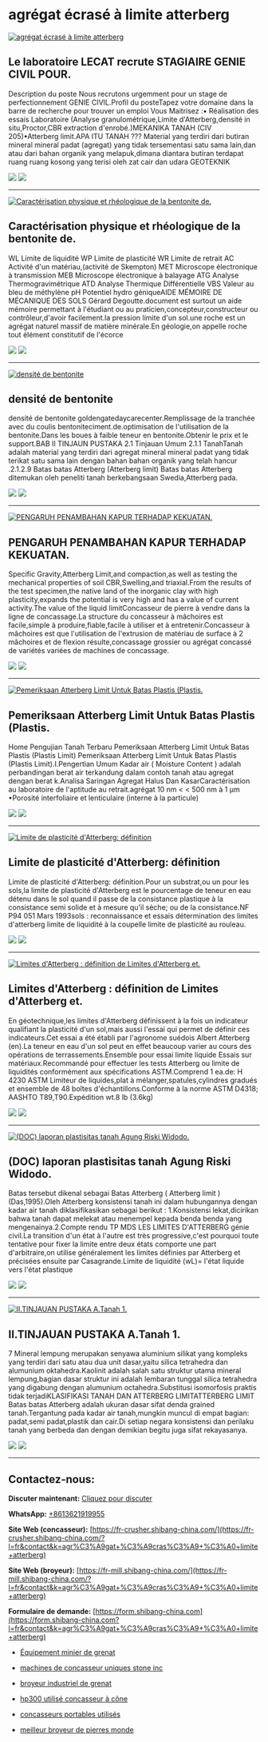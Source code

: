 # agrégat écrasé à limite atterberg

<a href="https://swt.shibang-china.com/?l=fr&img&k=agr%C3%A9gat+%C3%A9cras%C3%A9+%C3%A0+limite+atterberg" target="_blank">![agrégat écrasé à limite atterberg](http://static.shibang-china.com/all-800x300/1158.jpg)</a>

## Le laboratoire LECAT recrute STAGIAIRE GENIE CIVIL POUR.
Description du poste Nous recrutons urgemment pour un stage de perfectionnement GENIE CIVIL.Profil du posteTapez votre domaine dans la barre de recherche pour trouver un emploi Vous Maitrisez :• Réalisation des essais Laboratoire (Analyse granulométrique,Limite d'Atterberg,densité in situ,Proctor,CBR extraction d'enrobé.)MEKANIKA TANAH (CIV 205)•Atterberg limit.APA ITU TANAH ??? Material yang terdiri dari butiran mineral mineral padat (agregat) yang tidak tersementasi satu sama lain,dan atau dari bahan organik yang melapuk,dimana diantara butiran terdapat ruang ruang kosong yang terisi oleh zat cair dan udara GEOTEKNIK


<a href="https://whatsapp.shibangsoft.com/WhatsApp.php" target="_blank" title="WhatsApp">![](http://static.shibang-china.com/icon/whatsapp.png)</a> <a href="https://swt.shibang-china.com/?l=fr&icon&k=agr%C3%A9gat+%C3%A9cras%C3%A9+%C3%A0+limite+atterberg" target="_blank">![](http://static.shibang-china.com/icon/chat-fr.png)</a>

---

<a href="https://swt.shibang-china.com/?l=fr&img&k=agr%C3%A9gat+%C3%A9cras%C3%A9+%C3%A0+limite+atterberg" target="_blank">![Caractérisation physique et rhéologique de la bentonite de.](http://static.shibang-china.com/all-800x300/1161.jpg)</a>

## Caractérisation physique et rhéologique de la bentonite de.
WL Limite de liquidité WP Limite de plasticité WR Limite de retrait AC Activité d'un matériau,(activité de Skempton) MET Microscope électronique à transmission MEB Microscope électronique à balayage ATG Analyse Thermogravimétrique ATD Analyse Thermique Différentielle VBS Valeur au bleu de méthylène pH Potentiel hydro géniqueAIDE MÉMOIRE DE MÉCANIQUE DES SOLS Gérard Degoutte.document est surtout un aide mémoire permettant à l'étudiant ou au praticien,concepteur,constructeur ou contrôleur,d'avoir facilement.la pression limite d'un sol.une roche est un agrégat naturel massif de matière minérale.En géologie,on appelle roche tout élément constitutif de l'écorce


<a href="https://whatsapp.shibangsoft.com/WhatsApp.php" target="_blank" title="WhatsApp">![](http://static.shibang-china.com/icon/whatsapp.png)</a> <a href="https://swt.shibang-china.com/?l=fr&icon&k=agr%C3%A9gat+%C3%A9cras%C3%A9+%C3%A0+limite+atterberg" target="_blank">![](http://static.shibang-china.com/icon/chat-fr.png)</a>

---

<a href="https://swt.shibang-china.com/?l=fr&img&k=agr%C3%A9gat+%C3%A9cras%C3%A9+%C3%A0+limite+atterberg" target="_blank">![densité de bentonite](http://static.shibang-china.com/all-800x300/1134.jpg)</a>

## densité de bentonite
densité de bentonite goldengatedaycarecenter.Remplissage de la tranchée avec du coulis bentoniteciment.de.optimisation de l'utilisation de la bentonite.Dans les boues à faible teneur en bentonite.Obtenir le prix et le support.BAB II TINJAUN PUSTAKA 2.1 Tinjauan Umum 2.1.1 TanahTanah adalah material yang terdiri dari agregat mineral mineral padat yang tidak terikat satu sama lain dengan bahan bahan organik yang telah hancur .2.1.2.9 Batas batas Atterberg (Atterberg limit) Batas batas Atterberg ditemukan oleh peneliti tanah berkebangsaan Swedia,Atterberg pada.


<a href="https://whatsapp.shibangsoft.com/WhatsApp.php" target="_blank" title="WhatsApp">![](http://static.shibang-china.com/icon/whatsapp.png)</a> <a href="https://swt.shibang-china.com/?l=fr&icon&k=agr%C3%A9gat+%C3%A9cras%C3%A9+%C3%A0+limite+atterberg" target="_blank">![](http://static.shibang-china.com/icon/chat-fr.png)</a>

---

<a href="https://swt.shibang-china.com/?l=fr&img&k=agr%C3%A9gat+%C3%A9cras%C3%A9+%C3%A0+limite+atterberg" target="_blank">![PENGARUH PENAMBAHAN KAPUR TERHADAP KEKUATAN.](http://static.shibang-china.com/all-800x300/852.jpg)</a>

## PENGARUH PENAMBAHAN KAPUR TERHADAP KEKUATAN.
Specific Gravity,Atterberg Limit,and compaction,as well as testing the mechanical properties of soil CBR,Swelling,and triaxial.From the results of the test specimen,the native land of the inorganic clay with high plasticity,expands the potential is very high and has a value of current activity.The value of the liquid limitConcasseur de pierre à vendre dans la ligne de concassage.La structure du concasseur à mâchoires est facile,simple à produire,fiable,facile à utiliser et à entretenir.Concasseur à mâchoires est que l'utilisation de l'extrusion de matériau de surface à 2 mâchoires et de flexion résulte,concassage grossier ou agrégat concassé de variétés variées de machines de concassage.


<a href="https://whatsapp.shibangsoft.com/WhatsApp.php" target="_blank" title="WhatsApp">![](http://static.shibang-china.com/icon/whatsapp.png)</a> <a href="https://swt.shibang-china.com/?l=fr&icon&k=agr%C3%A9gat+%C3%A9cras%C3%A9+%C3%A0+limite+atterberg" target="_blank">![](http://static.shibang-china.com/icon/chat-fr.png)</a>

---

<a href="https://swt.shibang-china.com/?l=fr&img&k=agr%C3%A9gat+%C3%A9cras%C3%A9+%C3%A0+limite+atterberg" target="_blank">![Pemeriksaan Atterberg Limit Untuk Batas Plastis (Plastis.](http://static.shibang-china.com/all-800x300/1103.jpg)</a>

## Pemeriksaan Atterberg Limit Untuk Batas Plastis (Plastis.
Home Pengujian Tanah Terbaru Pemeriksaan Atterberg Limit Untuk Batas Plastis (Plastis Limit) Pemeriksaan Atterberg Limit Untuk Batas Plastis (Plastis Limit).I.Pengertian Umum Kadar air ( Moisture Content ) adalah perbandingan berat air terkandung dalam contoh tanah atau agregat dengan berat k.Analisa Saringan Agregat Halus Dan KasarCaractérisation au laboratoire de l'aptitude au retrait.agrégat 10 nm < < 500 nm à 1 µm •Porosité interfoliaire et lenticulaire (interne à la particule)


<a href="https://whatsapp.shibangsoft.com/WhatsApp.php" target="_blank" title="WhatsApp">![](http://static.shibang-china.com/icon/whatsapp.png)</a> <a href="https://swt.shibang-china.com/?l=fr&icon&k=agr%C3%A9gat+%C3%A9cras%C3%A9+%C3%A0+limite+atterberg" target="_blank">![](http://static.shibang-china.com/icon/chat-fr.png)</a>

---

<a href="https://swt.shibang-china.com/?l=fr&img&k=agr%C3%A9gat+%C3%A9cras%C3%A9+%C3%A0+limite+atterberg" target="_blank">![Limite de plasticité d'Atterberg: définition](http://static.shibang-china.com/all-800x300/637.jpg)</a>

## Limite de plasticité d'Atterberg: définition
Limite de plasticité d'Atterberg: définition.Pour un substrat,ou un pour les sols,la limite de plasticité d'Atterberg est le pourcentage de teneur en eau détenu dans le sol quand il passe de la consistance plastique à la consistance semi solide et à mesure qu'il sèche; ou de la consistance.NF P94 051 Mars 1993sols : reconnaissance et essais détermination des limites d'atterberg limite de liquidité à la coupelle limite de plasticité au rouleau.


<a href="https://whatsapp.shibangsoft.com/WhatsApp.php" target="_blank" title="WhatsApp">![](http://static.shibang-china.com/icon/whatsapp.png)</a> <a href="https://swt.shibang-china.com/?l=fr&icon&k=agr%C3%A9gat+%C3%A9cras%C3%A9+%C3%A0+limite+atterberg" target="_blank">![](http://static.shibang-china.com/icon/chat-fr.png)</a>

---

<a href="https://swt.shibang-china.com/?l=fr&img&k=agr%C3%A9gat+%C3%A9cras%C3%A9+%C3%A0+limite+atterberg" target="_blank">![Limites d'Atterberg : définition de Limites d'Atterberg et.](http://static.shibang-china.com/all-800x300/534.jpg)</a>

## Limites d'Atterberg : définition de Limites d'Atterberg et.
En géotechnique,les limites d'Atterberg définissent à la fois un indicateur qualifiant la plasticité d'un sol,mais aussi l'essai qui permet de définir ces indicateurs.Cet essai a été établi par l'agronome suédois Albert Atterberg (en).La teneur en eau d'un sol peut en effet beaucoup varier au cours des opérations de terrassements.Ensemble pour essai limite liquide Essais sur matériaux.Recommandé pour effectuer les tests Atterberg ou limite de liquidités conformément aux spécifications ASTM.Comprend 1 ea.de: H 4230 ASTM Limiteur de liquides,plat à mélanger,spatules,cylindres gradués et ensemble de 48 boîtes d'échantillons.Conforme à la norme ASTM D4318; AASHTO T89,T90.Expédition wt.8 lb (3.6kg)


<a href="https://whatsapp.shibangsoft.com/WhatsApp.php" target="_blank" title="WhatsApp">![](http://static.shibang-china.com/icon/whatsapp.png)</a> <a href="https://swt.shibang-china.com/?l=fr&icon&k=agr%C3%A9gat+%C3%A9cras%C3%A9+%C3%A0+limite+atterberg" target="_blank">![](http://static.shibang-china.com/icon/chat-fr.png)</a>

---

<a href="https://swt.shibang-china.com/?l=fr&img&k=agr%C3%A9gat+%C3%A9cras%C3%A9+%C3%A0+limite+atterberg" target="_blank">![(DOC) laporan plastisitas tanah Agung Riski Widodo.](http://static.shibang-china.com/all-800x300/120.jpg)</a>

## (DOC) laporan plastisitas tanah Agung Riski Widodo.
Batas tersebut dikenal sebagai Batas Atterberg ( Atterberg limit ) (Das,1995).Oleh Atterberg konsistensi tanah ini dalam hubungannya dengan kadar air tanah diklasifikasikan sebagai berikut : 1.Konsistensi lekat,dicirikan bahwa tanah dapat melekat atau menempel kepada benda benda yang mengenainya.2.Compte rendu TP MDS LES LIMITES D'ATTERBERG génie civil.La transition d'un état à l'autre est très progressive,c'est pourquoi toute tentative pour fixer la limite entre deux états comporte une part d'arbitraire,on utilise généralement les limites définies par Atterberg et précisées ensuite par Casagrande.Limite de liquidité (wL)= l'état liquide vers l'état plastique


<a href="https://whatsapp.shibangsoft.com/WhatsApp.php" target="_blank" title="WhatsApp">![](http://static.shibang-china.com/icon/whatsapp.png)</a> <a href="https://swt.shibang-china.com/?l=fr&icon&k=agr%C3%A9gat+%C3%A9cras%C3%A9+%C3%A0+limite+atterberg" target="_blank">![](http://static.shibang-china.com/icon/chat-fr.png)</a>

---

<a href="https://swt.shibang-china.com/?l=fr&img&k=agr%C3%A9gat+%C3%A9cras%C3%A9+%C3%A0+limite+atterberg" target="_blank">![II.TINJAUAN PUSTAKA A.Tanah 1.](http://static.shibang-china.com/all-800x300/1419.jpg)</a>

## II.TINJAUAN PUSTAKA A.Tanah 1.
7 Mineral lempung merupakan senyawa aluminium silikat yang kompleks yang terdiri dari satu atau dua unit dasar,yaitu silica tetrahedra dan alumunium oktahedra.Kaolinit adalah salah satu struktur utama mineral lempung,bagian dasar struktur ini adalah lembaran tunggal silica tetrahedra yang digabung dengan alumunium octahedra.Substitusi isomorfosis praktis tidak terjadiKLASIFIKASI TANAH DAN ATTERBERG LIMITATTERBERG LIMIT Batas batas Atterberg adalah ukuran dasar sifat denda grained tanah.Tergantung pada kadar air tanah,mungkin muncul di empat bagian: padat,semi padat,plastik dan cair.Di setiap negara konsistensi dan perilaku tanah yang berbeda dan dengan demikian begitu juga sifat rekayasanya.


<a href="https://whatsapp.shibangsoft.com/WhatsApp.php" target="_blank" title="WhatsApp">![](http://static.shibang-china.com/icon/whatsapp.png)</a> <a href="https://swt.shibang-china.com/?l=fr&icon&k=agr%C3%A9gat+%C3%A9cras%C3%A9+%C3%A0+limite+atterberg" target="_blank">![](http://static.shibang-china.com/icon/chat-fr.png)</a>

---
## Contactez-nous:

**Discuter maintenant:** [Cliquez pour discuter](https://swt.shibang-china.com?l=fr&contact&k=agr%C3%A9gat+%C3%A9cras%C3%A9+%C3%A0+limite+atterberg)

**WhatsApp:**  [+8613621919955](https://whatsapp.shibangsoft.com/WhatsApp.php)

**Site Web (concasseur):** [https://fr-crusher.shibang-china.com/](https://fr-crusher.shibang-china.com/?l=fr&contact&k=agr%C3%A9gat+%C3%A9cras%C3%A9+%C3%A0+limite+atterberg)

**Site Web (broyeur):** [https://fr-mill.shibang-china.com/](https://fr-mill.shibang-china.com/?l=fr&contact&k=agr%C3%A9gat+%C3%A9cras%C3%A9+%C3%A0+limite+atterberg)

**Formulaire de demande:** [https://form.shibang-china.com](https://form.shibang-china.com?l=fr&contact&k=agr%C3%A9gat+%C3%A9cras%C3%A9+%C3%A0+limite+atterberg)

* [Équipement minier de grenat](../42/%C3%89quipement%20minier%20de%20grenat.md)

* [machines de concasseur uniques stone inc](../44/machines%20de%20concasseur%20uniques%20stone%20inc.md)

* [broyeur industriel de grenat](../45/broyeur%20industriel%20de%20grenat.md)

* [hp300 utilisé concasseur à cône](../51/hp300%20utilis%C3%A9%20concasseur%20%C3%A0%20c%C3%B4ne.md)

* [concasseurs portables utilisés](../52/concasseurs%20portables%20utilis%C3%A9s.md)

* [meilleur broyeur de pierres monde](../50/meilleur%20broyeur%20de%20pierres%20monde.md)